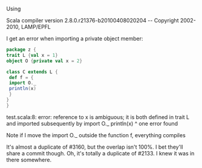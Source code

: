 Using

Scala compiler version 2.8.0.r21376-b20100408020204 -- Copyright
2002-2010, LAMP/EPFL

I get an error when importing a private object member:

```scala
package z {
trait L {val x = 1}
object O {private val x = 2}

class C extends L {
 def f = {
 import O._
 println(x)
 }
}
}

```
test.scala:8: error: reference to x is ambiguous;
it is both defined in trait L and imported subsequently by 
import O._
 println(x)
         ^
one error found

Note if I move the import O._ outside the function f, everything compiles

It's almost a duplicate of #3160, but the overlap isn't 100%.  I bet they'll share a commit though.
Oh, it's totally a duplicate of #2133.  I knew it was in there somewhere.
